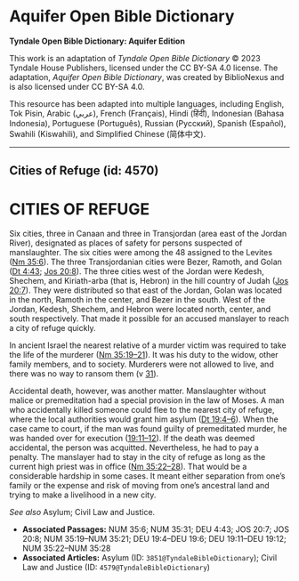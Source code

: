 # Aquifer Open Bible Dictionary

**Tyndale Open Bible Dictionary: Aquifer Edition**

This work is an adaptation of *Tyndale Open Bible Dictionary* © 2023 Tyndale House Publishers, licensed under the CC BY\-SA 4\.0 license. The adaptation, *Aquifer Open Bible Dictionary*, was created by BiblioNexus and is also licensed under CC BY\-SA 4\.0\.

This resource has been adapted into multiple languages, including English, Tok Pisin, Arabic (عربي), French (Français), Hindi (हिंदी), Indonesian (Bahasa Indonesia), Portuguese (Português), Russian (Русский), Spanish (Español), Swahili (Kiswahili), and Simplified Chinese (简体中文).



--------------------------------

## Cities of Refuge (id: 4570)

CITIES OF REFUGE
================

Six cities, three in Canaan and three in Transjordan (area east of the Jordan River), designated as places of safety for persons suspected of manslaughter. The six cities were among the 48 assigned to the Levites ([Nm 35:6](https://ref.ly/Num35:6)). The three Transjordanian cities were Bezer, Ramoth, and Golan ([Dt 4:43](https://ref.ly/Deut4:43); [Jos 20:8](https://ref.ly/Josh20:8)). The three cities west of the Jordan were Kedesh, Shechem, and Kiriath\-arba (that is, Hebron) in the hill country of Judah ([Jos 20:7](https://ref.ly/Josh20:7)). They were distributed so that east of the Jordan, Golan was located in the north, Ramoth in the center, and Bezer in the south. West of the Jordan, Kedesh, Shechem, and Hebron were located north, center, and south respectively. That made it possible for an accused manslayer to reach a city of refuge quickly.

In ancient Israel the nearest relative of a murder victim was required to take the life of the murderer ([Nm 35:19–21](https://ref.ly/Num35:19-Num35:21)). It was his duty to the widow, other family members, and to society. Murderers were not allowed to live, and there was no way to ransom them (v [31](https://ref.ly/Num35:31)).

Accidental death, however, was another matter. Manslaughter without malice or premeditation had a special provision in the law of Moses. A man who accidentally killed someone could flee to the nearest city of refuge, where the local authorities would grant him asylum ([Dt 19:4–6](https://ref.ly/Deut19:4-Deut19:6)). When the case came to court, if the man was found guilty of premeditated murder, he was handed over for execution ([19:11–12](https://ref.ly/Deut19:11-Deut19:12)). If the death was deemed accidental, the person was acquitted. Nevertheless, he had to pay a penalty. The manslayer had to stay in the city of refuge as long as the current high priest was in office ([Nm 35:22–28](https://ref.ly/Num35:22-Num35:28)). That would be a considerable hardship in some cases. It meant either separation from one’s family or the expense and risk of moving from one’s ancestral land and trying to make a livelihood in a new city.

*See also* Asylum; Civil Law and Justice.

* **Associated Passages:** NUM 35:6; NUM 35:31; DEU 4:43; JOS 20:7; JOS 20:8; NUM 35:19–NUM 35:21; DEU 19:4–DEU 19:6; DEU 19:11–DEU 19:12; NUM 35:22–NUM 35:28
* **Associated Articles:** Asylum (ID: `3851@TyndaleBibleDictionary`); Civil Law and Justice (ID: `4579@TyndaleBibleDictionary`)


